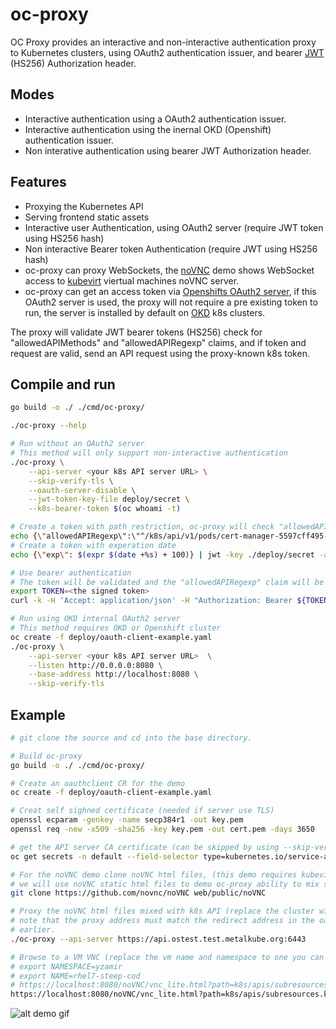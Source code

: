 # oc-proxy

OC Proxy provides an interactive and non-interactive authentication proxy to Kubernetes clusters, using OAuth2 authentication issuer, 
and bearer [JWT](https://jwt.io/) (HS256) Authorization header.

## Modes

- Interactive authentication using a OAuth2 authentication issuer.
- Interactive authentication using the inernal OKD (Openshift) authentication issuer.
- Non interative authentication using bearer JWT Authorization header.

## Features

- Proxying the Kubernetes API
- Serving frontend static assets
- Interactive user Authentication, using OAuth2 server (require JWT token using HS256 hash)
- Non interactive Bearer token Authentication (require JWT using HS256 hash)
- oc-proxy can proxy WebSockets, the [noVNC](https://novnc.com/) demo shows WebSocket access to [kubevirt](https://kubevirt.io/) viertual machines noVNC server.
- oc-proxy can get an access token via [Openshifts OAuth2 server](https://docs.openshift.com/container-platform/4.7/authentication/configuring-internal-oauth.html), if this OAuth2 server is used, the proxy will not require a pre existing token to run, the server is installed by default on [OKD](https://www.okd.io/) k8s clusters.

The proxy will validate JWT bearer tokens (HS256) check for "allowedAPIMethods" and "allowedAPIRegexp" claims, and if token and request are valid,
send an API request using the proxy-known k8s token.

## Compile and run

``` bash
go build -o ./ ./cmd/oc-proxy/

./oc-proxy --help

# Run without an OAuth2 server
# This method will only support non-interactive authentication
./oc-proxy \
    --api-server <your k8s API server URL> \
    --skip-verify-tls \
    --oauth-server-disable \
    --jwt-token-key-file deploy/secret \
    --k8s-bearer-token $(oc whoami -t)

# Create a token with path restriction, oc-proxy will check "allowedAPIMethods" and "allowedAPIRegexp" claims 
echo {\"allowedAPIRegexp\":\"^/k8s/api/v1/pods/cert-manager-5597cff495-mb2vx\"} | jwt -key ./deploy/secret -alg HS256 -sign -
# Create a token with experation date
echo {\"exp\": $(expr $(date +%s) + 100)} | jwt -key ./deploy/secret -alg HS256 -sign -

# Use bearer authentication
# The token will be validated and the "allowedAPIRegexp" claim will be checked agains the API call path
export TOKEN=<the signed token>
curl -k -H 'Accept: application/json' -H "Authorization: Bearer ${TOKEN}" https://localhost:8080/k8s/api/v1/pods/cert-manager-5597cff495-mb2vx | jq

# Run using OKD internal OAuth2 server
# This method requires OKD or Openshift cluster
oc create -f deploy/oauth-client-example.yaml
./oc-proxy \
    --api-server <your k8s API server URL>  \
    --listen http://0.0.0.0:8080 \
    --base-address http://localhost:8080 \
    --skip-verify-tls
```

## Example

``` bash
# git clone the source and cd into the base directory.

# Build oc-proxy
go build -o ./ ./cmd/oc-proxy/

# Create an oauthclient CR for the demo
oc create -f deploy/oauth-client-example.yaml

# Creat self sighned certificate (needed if server use TLS)
openssl ecparam -genkey -name secp384r1 -out key.pem
openssl req -new -x509 -sha256 -key key.pem -out cert.pem -days 3650

# get the API server CA certificate (can be skipped by using --skip-verify-tls flag)
oc get secrets -n default --field-selector type=kubernetes.io/service-account-token -o json | jq '.items[0].data."ca.crt"' -r | python -m base64 -d > ca.crt

# For the noVNC demo clone noVNC html files, (this demo requires kubevirt installed on the server)
# we will use noVNC static html files to demo oc-proxy ability to mix static html with k8s api calls.
git clone https://github.com/novnc/noVNC web/public/noVNC

# Proxy the noVNC html files mixed with k8s API (replace the cluster with one you own)
# note that the proxy address must match the redirect address in the oauthclient CR we created
# earlier.
./oc-proxy --api-server https://api.ostest.test.metalkube.org:6443

# Browse to a VM VNC (replace the vm name and namespace to one you can access with your credentials)
# export NAMESPACE=yzamir
# export NAME=rhel7-steep-cod
# https://localhost:8080/noVNC/vnc_lite.html?path=k8s/apis/subresources.kubevirt.io/v1alpha3/namespaces/${NAMESPACE}/virtualmachineinstances/${NAME}/vnc
https://localhost:8080/noVNC/vnc_lite.html?path=k8s/apis/subresources.kubevirt.io/v1alpha3/namespaces/yzamir/virtualmachineinstances/rhel7-steep-cod/vnc
```

![alt demo gif](https://raw.githubusercontent.com/yaacov/oc-proxy/main/web/public/demo2.gif)

